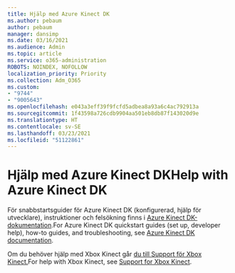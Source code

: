 ```yaml
---
title: Hjälp med Azure Kinect DK
ms.author: pebaum
author: pebaum
manager: dansimp
ms.date: 03/16/2021
ms.audience: Admin
ms.topic: article
ms.service: o365-administration
ROBOTS: NOINDEX, NOFOLLOW
localization_priority: Priority
ms.collection: Adm_O365
ms.custom:
- "9744"
- "9005643"
ms.openlocfilehash: e043a3eff39f9fcfd5adbea8a93a6c4ac792913a
ms.sourcegitcommit: 1f43598a726cdb9904aa501eb8db87f143020d9e
ms.translationtype: HT
ms.contentlocale: sv-SE
ms.lasthandoff: 03/23/2021
ms.locfileid: "51122861"
---
```

# <a name="help-with-azure-kinect-dk"></a><span data-ttu-id="3f426-102">Hjälp med Azure Kinect DK</span><span class="sxs-lookup"><span data-stu-id="3f426-102">Help with Azure Kinect DK</span></span>

<span data-ttu-id="3f426-103">För snabbstartsguider för Azure Kinect DK (konfigurerad, hjälp för utvecklare), instruktioner och felsökning finns i [Azure Kinect DK-dokumentation](https://docs.microsoft.com/azure/kinect-dk/).</span><span class="sxs-lookup"><span data-stu-id="3f426-103">For Azure Kinect DK quickstart guides (set up, developer help), how-to guides, and troubleshooting, see [Azure Kinect DK documentation](https://docs.microsoft.com/azure/kinect-dk/).</span></span>


<span data-ttu-id="3f426-104">Om du behöver hjälp med Xbox Kinect går [du till Support för Xbox Kinect.](https://www.xbox.com/Search?q=kinect&rtc=1#nav-support)</span><span class="sxs-lookup"><span data-stu-id="3f426-104">For help with Xbox Kinect, see [Support for Xbox Kinect](https://www.xbox.com/Search?q=kinect&rtc=1#nav-support).</span></span>